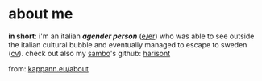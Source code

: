 # about me

**in short**: i'm an italian ***agender person*** ([e/er](https://en.pronouns.page/@kappanneo)) who was able to see outside the italian cultural bubble and eventually managed to escape to sweden ([cv](https://github.com/Kappanneo/CV/releases/latest/download/CV.pdf)). 
check out also my [sambo](https://sverigesradio.se/artikel/what-does-it-mean-to-be-a-sambo-in-sweden)'s github: [harisont](../../../../harisont)

from: [kappann.eu/about](http://kappann.eu/about)
